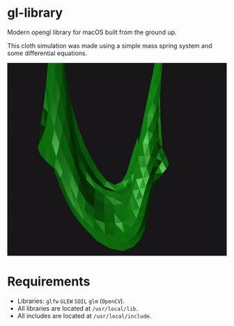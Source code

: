 # gl-library
Modern opengl library for macOS built from the ground up.

This cloth simulation was made using a simple mass spring system and some differential equations.

![cloth](cloth.gif)

# Requirements
- Libraries: `glfw` `GLEW` `SOIL` `glm` (`OpenCV`).
- All libraries are located at `/usr/local/lib`.
- All includes are located at `/usr/local/include`.
